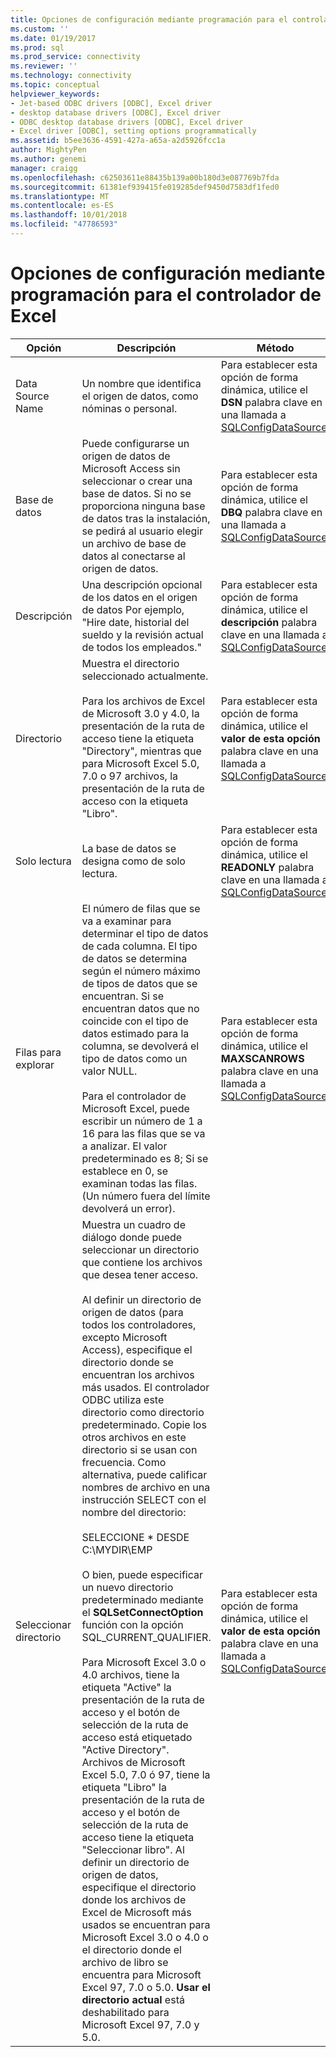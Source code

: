 ```yaml
---
title: Opciones de configuración mediante programación para el controlador de Excel | Microsoft Docs
ms.custom: ''
ms.date: 01/19/2017
ms.prod: sql
ms.prod_service: connectivity
ms.reviewer: ''
ms.technology: connectivity
ms.topic: conceptual
helpviewer_keywords:
- Jet-based ODBC drivers [ODBC], Excel driver
- desktop database drivers [ODBC], Excel driver
- ODBC desktop database drivers [ODBC], Excel driver
- Excel driver [ODBC], setting options programmatically
ms.assetid: b5ee3636-4591-427a-a65a-a2d5926fcc1a
author: MightyPen
ms.author: genemi
manager: craigg
ms.openlocfilehash: c62503611e88435b139a00b180d3e087769b7fda
ms.sourcegitcommit: 61381ef939415fe019285def9450d7583df1fed0
ms.translationtype: MT
ms.contentlocale: es-ES
ms.lasthandoff: 10/01/2018
ms.locfileid: "47786593"
---
```

# <a name="setting-options-programmatically-for-the-excel-driver"></a>Opciones de configuración mediante programación para el controlador de Excel
|Opción|Descripción|Método|  
|------------|-----------------|------------|  
|Data Source Name|Un nombre que identifica el origen de datos, como nóminas o personal.|Para establecer esta opción de forma dinámica, utilice el **DSN** palabra clave en una llamada a [SQLConfigDataSource](../../odbc/microsoft/odbc-jet-sqlconfigdatasource-excel-driver.md).|  
|Base de datos|Puede configurarse un origen de datos de Microsoft Access sin seleccionar o crear una base de datos. Si no se proporciona ninguna base de datos tras la instalación, se pedirá al usuario elegir un archivo de base de datos al conectarse al origen de datos.|Para establecer esta opción de forma dinámica, utilice el **DBQ** palabra clave en una llamada a [SQLConfigDataSource](../../odbc/microsoft/odbc-jet-sqlconfigdatasource-excel-driver.md).|  
|Descripción|Una descripción opcional de los datos en el origen de datos Por ejemplo, "Hire date, historial del sueldo y la revisión actual de todos los empleados."|Para establecer esta opción de forma dinámica, utilice el **descripción** palabra clave en una llamada a [SQLConfigDataSource](../../odbc/microsoft/odbc-jet-sqlconfigdatasource-excel-driver.md).|  
|Directorio|Muestra el directorio seleccionado actualmente.<br /><br /> Para los archivos de Excel de Microsoft 3.0 y 4.0, la presentación de la ruta de acceso tiene la etiqueta "Directory", mientras que para Microsoft Excel 5.0, 7.0 o 97 archivos, la presentación de la ruta de acceso con la etiqueta "Libro".|Para establecer esta opción de forma dinámica, utilice el **valor de esta opción** palabra clave en una llamada a [SQLConfigDataSource](../../odbc/microsoft/odbc-jet-sqlconfigdatasource-excel-driver.md).|  
|Solo lectura|La base de datos se designa como de solo lectura.|Para establecer esta opción de forma dinámica, utilice el **READONLY** palabra clave en una llamada a [SQLConfigDataSource](../../odbc/microsoft/odbc-jet-sqlconfigdatasource-excel-driver.md).|  
|Filas para explorar|El número de filas que se va a examinar para determinar el tipo de datos de cada columna. El tipo de datos se determina según el número máximo de tipos de datos que se encuentran. Si se encuentran datos que no coincide con el tipo de datos estimado para la columna, se devolverá el tipo de datos como un valor NULL.<br /><br /> Para el controlador de Microsoft Excel, puede escribir un número de 1 a 16 para las filas que se va a analizar. El valor predeterminado es 8; Si se establece en 0, se examinan todas las filas. (Un número fuera del límite devolverá un error).|Para establecer esta opción de forma dinámica, utilice el **MAXSCANROWS** palabra clave en una llamada a [SQLConfigDataSource](../../odbc/microsoft/odbc-jet-sqlconfigdatasource-excel-driver.md).|  
|Seleccionar directorio|Muestra un cuadro de diálogo donde puede seleccionar un directorio que contiene los archivos que desea tener acceso.<br /><br /> Al definir un directorio de origen de datos (para todos los controladores, excepto Microsoft Access), especifique el directorio donde se encuentran los archivos más usados. El controlador ODBC utiliza este directorio como directorio predeterminado. Copie los otros archivos en este directorio si se usan con frecuencia. Como alternativa, puede calificar nombres de archivo en una instrucción SELECT con el nombre del directorio:<br /><br /> SELECCIONE \* DESDE C:\MYDIR\EMP<br /><br /> O bien, puede especificar un nuevo directorio predeterminado mediante el **SQLSetConnectOption** función con la opción SQL_CURRENT_QUALIFIER.<br /><br /> Para Microsoft Excel 3.0 o 4.0 archivos, tiene la etiqueta "Active" la presentación de la ruta de acceso y el botón de selección de la ruta de acceso está etiquetado "Active Directory". Archivos de Microsoft Excel 5.0, 7.0 ó 97, tiene la etiqueta "Libro" la presentación de la ruta de acceso y el botón de selección de la ruta de acceso tiene la etiqueta "Seleccionar libro". Al definir un directorio de origen de datos, especifique el directorio donde los archivos de Excel de Microsoft más usados se encuentran para Microsoft Excel 3.0 o 4.0 o el directorio donde el archivo de libro se encuentra para Microsoft Excel 97, 7.0 o 5.0. **Usar el directorio actual** está deshabilitado para Microsoft Excel 97, 7.0 y 5.0.|Para establecer esta opción de forma dinámica, utilice el **valor de esta opción** palabra clave en una llamada a [SQLConfigDataSource](../../odbc/microsoft/odbc-jet-sqlconfigdatasource-excel-driver.md).|
